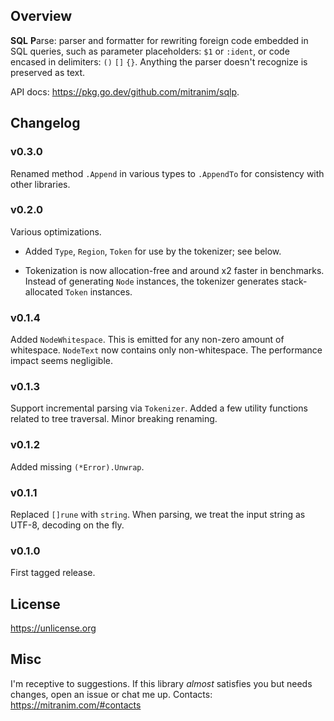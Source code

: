 ## Overview

**SQL** **P**arse: parser and formatter for rewriting foreign code embedded in SQL queries, such as parameter placeholders: `$1` or `:ident`, or code encased in delimiters: `()` `[]` `{}`. Anything the parser doesn't recognize is preserved as text.

API docs: https://pkg.go.dev/github.com/mitranim/sqlp.

## Changelog

### v0.3.0

Renamed method `.Append` in various types to `.AppendTo` for consistency with other libraries.

### v0.2.0

Various optimizations.

* Added `Type`, `Region`, `Token` for use by the tokenizer; see below.

* Tokenization is now allocation-free and around x2 faster in benchmarks. Instead of generating `Node` instances, the tokenizer generates stack-allocated `Token` instances.

### v0.1.4

Added `NodeWhitespace`. This is emitted for any non-zero amount of whitespace. `NodeText` now contains only non-whitespace. The performance impact seems negligible.

### v0.1.3

Support incremental parsing via `Tokenizer`. Added a few utility functions related to tree traversal. Minor breaking renaming.

### v0.1.2

Added missing `(*Error).Unwrap`.

### v0.1.1

Replaced `[]rune` with `string`. When parsing, we treat the input string as UTF-8, decoding on the fly.

### v0.1.0

First tagged release.

## License

https://unlicense.org

## Misc

I'm receptive to suggestions. If this library _almost_ satisfies you but needs changes, open an issue or chat me up. Contacts: https://mitranim.com/#contacts
